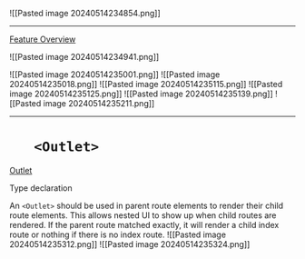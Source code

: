 ![[Pasted image 20240514234854.png]]

---

[Feature Overview](https://reactrouter.com/en/main/start/overview)

![[Pasted image 20240514234941.png]]

![[Pasted image 20240514235001.png]]
![[Pasted image 20240514235018.png]]
![[Pasted image 20240514235115.png]]
![[Pasted image 20240514235125.png]]
![[Pasted image 20240514235139.png]]
![[Pasted image 20240514235211.png]]

---
# `   <Outlet>`

[Outlet](https://reactrouter.com/en/main/components/outlet#outlet)

Type declaration

An `<Outlet>` should be used in parent route elements to render their child route elements. This allows nested UI to show up when child routes are rendered. If the parent route matched exactly, it will render a child index route or nothing if there is no index route.
![[Pasted image 20240514235312.png]]
![[Pasted image 20240514235324.png]]
